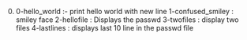 0. 0-hello_world :- print hello world with new line
1-confused_smiley : smiley face
2-hellofile : Displays the passwd
3-twofiles : display two files
4-lastlines : displays last 10 line in the passwd file
